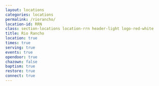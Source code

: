 ```yaml
---
layout: locations
categories: locations
permalink: /riorancho/
location-id: RRN
class: section-locations location-rrn header-light logo-red-white
title: Rio Rancho
location: true
times: true
serving: true
events: true
opendoor: true
chazown: false
baptism: true
restore: true
connect: true
---
```

